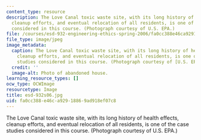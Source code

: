 ```yaml
---
content_type: resource
description: The Love Canal toxic waste site, with its long history of health effects,
  cleanup efforts, and eventual relocation of all residents, is one of the case studies
  considered in this course. (Photograph courtesy of U.S. EPA.)
file: /courses/esd-932-engineering-ethics-spring-2006/fa0cc388e46ca92918869ad918ef07c8_esd-932s06.jpg
file_type: image/jpeg
image_metadata:
  caption: The Love Canal toxic waste site, with its long history of health effects,
    cleanup efforts, and eventual relocation of all residents, is one of the case
    studies considered in this course. (Photograph courtesy of [U.S. EPA](http://www.epa.gov/).)
  credit: ''
  image-alt: Photo of abandoned house.
learning_resource_types: []
ocw_type: OCWImage
resourcetype: Image
title: esd-932s06.jpg
uid: fa0cc388-e46c-a929-1886-9ad918ef07c8
---
```

The Love Canal toxic waste site, with its long history of health effects, cleanup efforts, and eventual relocation of all residents, is one of the case studies considered in this course. (Photograph courtesy of U.S. EPA.)

